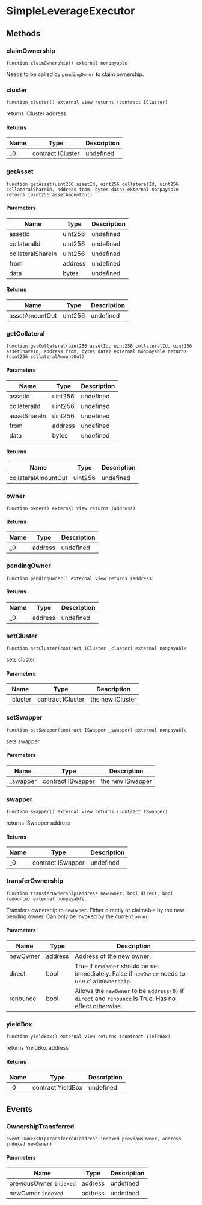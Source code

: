 # SimpleLeverageExecutor









## Methods

### claimOwnership

```solidity
function claimOwnership() external nonpayable
```

Needs to be called by `pendingOwner` to claim ownership.




### cluster

```solidity
function cluster() external view returns (contract ICluster)
```

returns ICluster address




#### Returns

| Name | Type | Description |
|---|---|---|
| _0 | contract ICluster | undefined |

### getAsset

```solidity
function getAsset(uint256 assetId, uint256 collateralId, uint256 collateralShareIn, address from, bytes data) external nonpayable returns (uint256 assetAmountOut)
```





#### Parameters

| Name | Type | Description |
|---|---|---|
| assetId | uint256 | undefined |
| collateralId | uint256 | undefined |
| collateralShareIn | uint256 | undefined |
| from | address | undefined |
| data | bytes | undefined |

#### Returns

| Name | Type | Description |
|---|---|---|
| assetAmountOut | uint256 | undefined |

### getCollateral

```solidity
function getCollateral(uint256 assetId, uint256 collateralId, uint256 assetShareIn, address from, bytes data) external nonpayable returns (uint256 collateralAmountOut)
```





#### Parameters

| Name | Type | Description |
|---|---|---|
| assetId | uint256 | undefined |
| collateralId | uint256 | undefined |
| assetShareIn | uint256 | undefined |
| from | address | undefined |
| data | bytes | undefined |

#### Returns

| Name | Type | Description |
|---|---|---|
| collateralAmountOut | uint256 | undefined |

### owner

```solidity
function owner() external view returns (address)
```






#### Returns

| Name | Type | Description |
|---|---|---|
| _0 | address | undefined |

### pendingOwner

```solidity
function pendingOwner() external view returns (address)
```






#### Returns

| Name | Type | Description |
|---|---|---|
| _0 | address | undefined |

### setCluster

```solidity
function setCluster(contract ICluster _cluster) external nonpayable
```

sets cluster



#### Parameters

| Name | Type | Description |
|---|---|---|
| _cluster | contract ICluster | the new ICluster |

### setSwapper

```solidity
function setSwapper(contract ISwapper _swapper) external nonpayable
```

sets swapper



#### Parameters

| Name | Type | Description |
|---|---|---|
| _swapper | contract ISwapper | the new ISwapper |

### swapper

```solidity
function swapper() external view returns (contract ISwapper)
```

returns ISwapper address




#### Returns

| Name | Type | Description |
|---|---|---|
| _0 | contract ISwapper | undefined |

### transferOwnership

```solidity
function transferOwnership(address newOwner, bool direct, bool renounce) external nonpayable
```

Transfers ownership to `newOwner`. Either directly or claimable by the new pending owner. Can only be invoked by the current `owner`.



#### Parameters

| Name | Type | Description |
|---|---|---|
| newOwner | address | Address of the new owner. |
| direct | bool | True if `newOwner` should be set immediately. False if `newOwner` needs to use `claimOwnership`. |
| renounce | bool | Allows the `newOwner` to be `address(0)` if `direct` and `renounce` is True. Has no effect otherwise. |

### yieldBox

```solidity
function yieldBox() external view returns (contract YieldBox)
```

returns YieldBox address




#### Returns

| Name | Type | Description |
|---|---|---|
| _0 | contract YieldBox | undefined |



## Events

### OwnershipTransferred

```solidity
event OwnershipTransferred(address indexed previousOwner, address indexed newOwner)
```





#### Parameters

| Name | Type | Description |
|---|---|---|
| previousOwner `indexed` | address | undefined |
| newOwner `indexed` | address | undefined |



